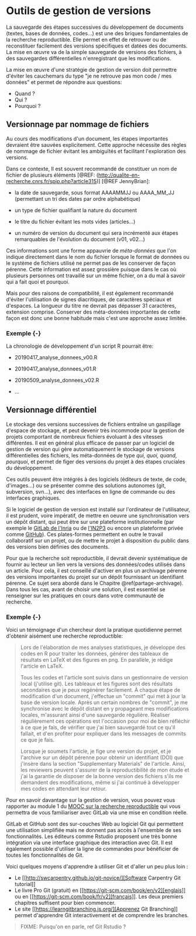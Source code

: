 # Outils de gestion de versions

La sauvegarde des étapes successives du développement de documents
(textes, bases de données, codes...) est une des briques fondamentales
de la recherche reproductible. Elle permet en effet de retrouver
ou de reconstituer facilement des versions spécifiques et datées des documents.
La mise en œuvre va de la simple sauvegarde de versions des fichiers,
à des sauvegardes différentielles n'enregistrant que les modifications.

La mise en œuvre d'une stratégie de gestion de version doit permettre
d'éviter les cauchemars du type "je ne retrouve pas mon code / mes
données" et permet de répondre aux questions:

 - Quand ?
 - Qui ?
 - Pourquoi ?

## Versionnage par nommage de fichiers

Au cours des modifications d'un document, les étapes importantes
devraient être sauvées explicitement. Cette approche nécessite des
règles de nommage de fichier évitant les ambiguïtés et facilitant
l'exploration des versions. 

Dans ce contexte, Il est souvent recommandé de constituer un nom de fichier de plusieurs
éléments [@REF: (http://qualite-en-recherche.cnrs.fr/spip.php?article315)] [@REF JennyBrian]:

* la date de sauvegarde, sous format AAAAMMJJ ou AAAA_MM_JJ
(permettant un tri des dates par ordre alphabétique)

* un type de fichier qualifiant la nature du document

* le titre du fichier évitant les mots vides (articles...)

* un numéro de version du document qui sera incrémenté aux étapes
remarquables de l'évolution du document (v01, v02...)

Ces informations sont une forme appauvrie de *méta-données* que l'on
indique directement dans le nom du fichier lorsque le format de
données ou le système de fichiers utilisé ne permet pas de les
conserver de façon pérenne. Cette information est assez grossière
puisque dans le cas où plusieurs personnes ont travaillé sur un même
fichier, on a du mal à savoir qui a fait quoi et pourquoi.

Mais pour des raisons de compatibilité, il est également recommandé
d'éviter l'utilisation de signes diacritiques, de caractères spéciaux
et d'espaces. La longueur du titre ne devrait pas dépasser 31
caractères, extension comprise. Conserver des méta-données importantes
de cette façon est donc une bonne habitude mais c'est une approche
assez limitée.

### Exemple {-}

La chronologie de développement d'un script R pourrait être:

* 20190417_analyse_donnees_v00.R

* 20190417_analyse_donnees_v01.R

* 20190509_analyse_donnees_v02.R

* ...


## Versionnage différentiel

Le stockage des versions successives de fichiers entraîne un gaspillage
d'espace de stockage, et peut devenir très incommode pour la gestion de
projets comportant de nombreux fichiers évoluant à des vitesses différentes.
Il est en général plus efficace de passer par un logiciel de gestion de version 
qui gère automatiquement le stockage de versions différentielles des
fichiers, les méta-données de type *qui, quoi, quand, pourquoi*,
et permet de figer des versions du projet à des étapes cruciales du développement.

Ces outils peuvent être intégrés à des logiciels (éditeurs de texte, de code, d'images...)
ou se présenter comme des solutions autonomes (git, subversion, svn...), avec
des interfaces en ligne de commande ou des interfaces graphiques.

Si le logiciel de gestion de version est installé sur l'ordinateur de l'utilisateur,
il est prudent, voire impératif, de mettre en oeuvre une synchronisation vers
un dépôt distant, qui peut être sur une plateforme institutionnelle
(par exemple le [GitLab de
l'Inria](https://gitlab.inria.fr/learninglab/mooc-rr/mooc-rr-ressources/gitlab)
ou de [l'IN2P3](https://gitlab.in2p3.fr/CTA-LAPP/HiPeCTA) ou encore un
plateforme privée comme [GitHub](https://github.com/)). Ces
plates-formes permettent en outre
le travail collaboratif sur un projet, ou de mettre le projet à disposition 
du public dans des versions bien définies des documents. 

Pour que la recherche soit reproductible, il devrait devenir systématique de fournir 
au lecteur un lien vers la versions des données/codes utilisés dans un article.
Pour cela, il est conseillé d'activer en plus un archivage pérenne des 
versions importantes du projet sur un dépôt fournissant un identifiant 
pérenne. Ce sujet sera abordé dans le Chapitre \@ref(partage-archivage). Dans tous les cas, avant de choisir une
solution, il est essentiel se renseigner sur les pratiques en cours dans votre
communauté de recherche.

### Exemple {-}

Voici un témoignage d'un chercheur dont la pratique quotidienne permet
d'obtenir aisément une recherche reproductible:

> Lors de l'élaboration de mes analyses statistiques, je développe des
> codes en R pour traiter les données, générer des tableaux de
> résultats en LaTeX et des figures en png. En parallèle, je rédige
> l'article en LaTeX.
> 
> Tous les codes et l'article sont suivis dans un gestionnaire de
> version local (j'utilise git). Les tableaux et les figures sont des
> résultats secondaires que je peux regénérer facilement. À chaque
> étape de modification d'un document, j'effectue un "commit" qui met
> à jour la base de version locale. Après un certain nombres de
> "commit", je me synchronise avec le dépôt distant en y propageant
> mes modifications locales, m'assurant ainsi d'une sauvegarde
> régulière. Réaliser régulièrement ces opérations est l'occasion pour
> moi de bien réfléchir à ce que je fais, de vérifier que j'ai bien
> sauvegardé tout ce qu'il fallait, et d'en profiter pour expliquer
> dans les messages de commits ce que je fais.
> 
> Lorsque je soumets l'article, je fige une version du projet, et je
> l'archive sur un dépôt pérenne pour obtenir un identifiant (DOI) que
> j'insère dans la section "Supplementary Materials" de l'article.
> Ainsi, les reviewers peuvent s'assurer de la reproductibilité de mon
> étude et j'ai la garantie de disposer de la bonne version des
> fichiers s'ils me demandent des modifications, même si j'ai continué
> à développer mes codes en attendant leur retour.

Pour en savoir davantage sur la gestion de version, vous pouvez vous
rapporter au module 1 du [MOOC sur la recherche
reproductible](https://learninglab.inria.fr/mooc-recherche-reproductible-principes-methodologiques-pour-une-science-transparente/)
qui vous permettra de vous familiariser avec GitLab via une mise en
condition réelle. 

GitLab et GitHub sont des sur-couches Web au logiciel Git qui
permettent une utilisation simplifiée mais ne donnent pas accès à
l'ensemble de ses fonctionnalités. Les éditeurs comme Rstudio
proposent une très bonne intégration via une interface graphique des
interaction avec Git. Il est également possible d'utiliser la ligne de
commandes pour bénéficier de toutes les fonctionnalités de Git.

Voici quelques moyens d'apprendre à utiliser Git et d'aller un peu
plus loin :
- Le [[http://swcarpentry.github.io/git-novice/][Software Carpentry Git tutorial]]
- Le livre Pro Git (gratuit) en [[https://git-scm.com/book/en/v2][englais]] ou en [[https://git-scm.com/book/fr/v2][français]]. Les deux
  premiers chapitres suffisent pour bien commencer. 
- Le site [[https://learngitbranching.js.org/][Apprenez Git Branching]] permet d'apprendre Git
  interactivement et de comprendre les branches. 

> FIXME: Puisqu'on en parle, ref Git Rstudio ?
